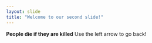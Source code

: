 ```yaml
---
layout: slide
title: "Welcome to our second slide!"
---
```

__People die if they are killed__
Use the left arrow to go back!
